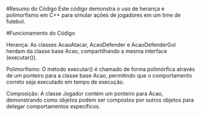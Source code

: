 #Resumo do Código
Este código demonstra o uso de herança e polimorfismo em C++ para simular ações de jogadores em um time de futebol.

#Funcionamento do Código

Herança:
As classes AcaoAtacar, AcaoDefender e AcaoDefenderGol herdam da classe base Acao, compartilhando a mesma interface (executar()).

Polimorfismo:
O método executar() é chamado de forma polimórfica através de um ponteiro para a classe base Acao, permitindo que o comportamento correto seja executado em tempo de execução.

Composição:
A classe Jogador contém um ponteiro para Acao, demonstrando como objetos podem ser compostos por outros objetos para delegar comportamentos específicos.
